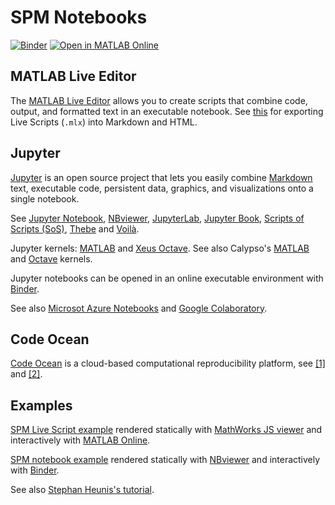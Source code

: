 # SPM Notebooks

[![Binder](https://mybinder.org/badge_logo.svg)](https://mybinder.org/v2/gh/spm/spm-notebooks/main?filepath=index.ipynb)
[![Open in MATLAB Online](https://www.mathworks.com/images/responsive/global/open-in-matlab-online.svg)](https://matlab.mathworks.com/open/github/v1?repo=spm/spm-notebooks)

## MATLAB Live Editor

The [MATLAB Live Editor](https://www.mathworks.com/products/matlab/live-editor.html) allows you to create scripts that combine code, output, and formatted text in an executable notebook. See [this](https://github.com/gllmflndn/m2html/issues/4) for exporting Live Scripts (`.mlx`) into Markdown and HTML.

## Jupyter

[Jupyter](https://jupyter.org/) is an open source project that lets you easily combine [Markdown](https://www.wikipedia.org/wiki/Markdown) text, executable code, persistent data, graphics, and visualizations onto a single notebook.

See [Jupyter Notebook](https://jupyter-notebook.readthedocs.io/en/stable/), [NBviewer](https://nbviewer.jupyter.org/), [JupyterLab](https://jupyterlab.readthedocs.io/en/latest/), [Jupyter Book](https://jupyterbook.org/), [Scripts of Scripts (SoS)](https://vatlab.github.io/sos-docs/), [Thebe](https://github.com/executablebooks/thebe) and [Voilà](https://github.com/voila-dashboards/voila).

Jupyter kernels: [MATLAB](https://github.com/mathworks/jupyter-matlab-proxy) and [Xeus Octave](https://github.com/jupyter-xeus/xeus-octave). See also Calypso's [MATLAB](https://github.com/Calysto/matlab_kernel) and [Octave](https://github.com/Calysto/octave_kernel) kernels.

Jupyter notebooks can be opened in an online executable environment with [Binder](https://mybinder.org/).

See also [Microsot Azure Notebooks](https://notebooks.azure.com/) and [Google Colaboratory](https://colab.research.google.com/).

## Code Ocean

[Code Ocean](https://codeocean.com/) is a cloud-based computational reproducibility platform, see [[1]](https://blogs.mathworks.com/loren/2018/11/21/code-ocean-matlab-and-sharing-reusable-code/) and [[2]](https://jsheunis.github.io/2018-10-31-reproducible-fmri-codeocean/).

## Examples

[SPM Live Script example](https://github.com/spm/spm-notebooks/blob/main/index.mlx) rendered statically with [MathWorks JS viewer](https://viewer.mathworks.com/?viewer=live_code&url=https://raw.githubusercontent.com/spm/spm-notebooks/main/index.mlx) and interactively with [MATLAB Online](https://matlab.mathworks.com/open/github/v1?repo=spm/spm-notebooks&file=index.mlx).

[SPM notebook example](https://github.com/spm/spm-notebooks/blob/main/index.ipynb) rendered statically with [NBviewer](https://nbviewer.jupyter.org/github/spm/spm-notebooks/blob/main/index.ipynb) and interactively with [Binder](https://mybinder.org/v2/gh/spm/spm-notebooks/main?urlpath=lab).

See also [Stephan Heunis's tutorial](https://jsheunis.github.io/2020-04-14-spm12-octave-binder/).
